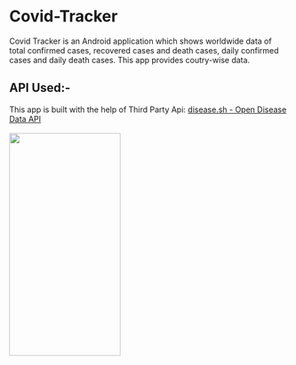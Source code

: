 # Covid-Tracker
Covid Tracker is an Android application which shows worldwide data of total confirmed cases, recovered cases and death cases, daily confirmed cases and daily death cases. 
This app provides coutry-wise data.
## API Used:-
This app is built with the help of Third Party Api:
<a href = "https://corona.lmao.ninja">disease.sh - Open Disease Data API</a>
<br> <br>
<img src="images/covid.gif.gif" width="200" height= "400">

